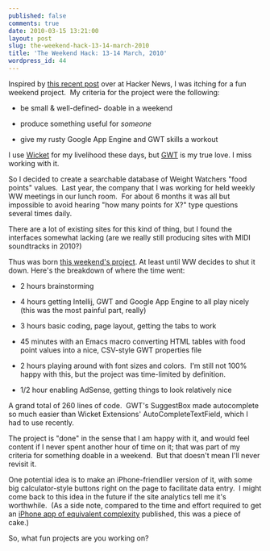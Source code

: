 ```yaml
---
published: false
comments: true
date: 2010-03-15 13:21:00
layout: post
slug: the-weekend-hack-13-14-march-2010
title: 'The Weekend Hack: 13-14 March, 2010'
wordpress_id: 44
---
```


Inspired by [this recent post](http://news.ycombinator.com/item?id=1133613) over at Hacker News, I was itching for a fun weekend project.  My criteria for the project were the following:






	
  * be small & well-defined- doable in a weekend

	
  * produce something useful for _someone_

	
  * give my rusty Google App Engine and GWT skills a workout







I use [Wicket](http://wicket.apache.org/) for my livelihood these days, but [GWT](http://code.google.com/webtoolkit/) is my true love. I miss working with it.







So I decided to create a searchable database of Weight Watchers "food points" values.  Last year, the company that I was working for held weekly WW meetings in our lunch room.  For about 6 months it was all but impossible to avoid hearing "how many points for X?" type questions several times daily.




There are a lot of existing sites for this kind of thing, but I found the interfaces somewhat lacking (are we really still producing sites with MIDI soundtracks in 2010?)




Thus was born [this weekend's project](http://slimpoints.appspot.com/). At least until WW decides to shut it down. Here's the breakdown of where the time went:








	
  * 2 hours brainstorming

	
  * 4 hours getting Intellij, GWT and Google App Engine to all play nicely (this was the most painful part, really)

	
  * 3 hours basic coding, page layout, getting the tabs to work

	
  * 45 minutes with an Emacs macro converting HTML tables with food point values into a nice, CSV-style GWT properties file

	
  * 2 hours playing around with font sizes and colors.  I'm still not 100% happy with this, but the project was time-limited by definition.

	
  * 1/2 hour enabling AdSense, getting things to look relatively nice







A grand total of 260 lines of code.  GWT's SuggestBox made autocomplete so much easier than Wicket Extensions' AutoCompleteTextField, which I had to use recently.










The project is "done" in the sense that I am happy with it, and would feel content if I never spent another hour of time on it; that was part of my criteria for something doable in a weekend.  But that doesn't mean I'll never revisit it.




One potential idea is to make an iPhone-friendlier version of it, with some big calculator-style buttons right on the page to facilitate data entry.  I might come back to this idea in the future if the site analytics tell me it's worthwhile.  (As a side note, compared to the time and effort required to get an [iPhone app of equivalent complexity](http://itunes.apple.com/us/app/another-tip-calculator-yatc/id316488754?mt=8) published, this was a piece of cake.)




So, what fun projects are you working on?

